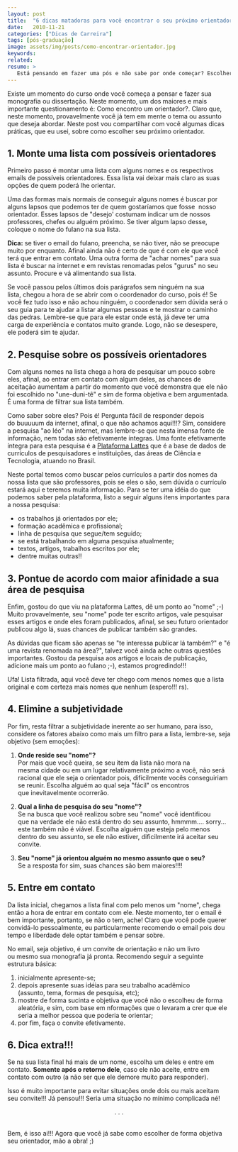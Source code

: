 ```yaml
---
layout: post
title:  "6 dicas matadoras para você encontrar o seu próximo orientador"
date:   2010-11-21
categories: ["Dicas de Carreira"]
tags: [pós-graduação]
image: assets/img/posts/como-encontrar-orientador.jpg
keywords:
related:
resumo: >
   Está pensando em fazer uma pós e não sabe por onde começar? Escolher bem e entrar em contato com seu futuro orientador pode ser um bom começo. Veja neste post como não errar na hora de escolher a pessoa que vai te acompanhar por pelo menos dois anos nesta tragetória.
---
```

Existe um momento do curso onde você começa a pensar e fazer sua monografia ou dissertação. Neste momento, um dos maiores e mais importante questionamento é: Como encontro um orientador?. Claro que, neste momento, provavelmente você já tem em mente o tema ou assunto que deseja abordar. Neste post vou compartilhar com você algumas dicas práticas, que eu usei, sobre como escolher seu próximo orientador.


## 1. Monte uma lista com possíveis orientadores

Primeiro passo é montar uma lista com alguns nomes e os respectivos emails de possíveis orientadores. Essa lista vai deixar mais claro as suas opções de quem poderá lhe orientar. 

Uma das formas mais normais de conseguir alguns nomes é buscar por alguns lapsos que podemos ter de quem gostaríamos que fosse  nosso orientador. Esses lapsos de "desejo' costumam indicar um de nossos professores, chefes ou alguém próximo. Se tiver algum lapso desse, coloque o nome do fulano na sua lista.

<b>Dica:</b> se tiver o email do fulano, preencha, se não tiver, não se preocupe muito por enquanto. Afinal ainda não é certo de que é com ele que você terá que entrar em contato. Uma outra forma de "achar nomes" para sua lista é buscar na internet e em revistas renomadas pelos "gurus" no seu assunto. Procure e vá alimentando sua lista.

Se você passou pelos últimos dois parágrafos sem ninguém na sua lista, chegou a hora de se abrir com o coordenador do curso, pois é! Se você fez tudo isso e não achou ninguém, o coordenador sem dúvida será o seu guia para te ajudar a listar algumas pessoas e te mostrar o caminho das pedras. Lembre-se que para ele estar onde está, já deve ter uma carga de experiência e contatos muito grande. Logo, não se desespere, ele poderá sim te ajudar.


## 2. Pesquise sobre os possíveis orientadores

Com alguns nomes na lista chega a hora de pesquisar um pouco sobre eles, afinal, ao entrar em contato com algum deles, as chances de aceitação aumentam a partir do momento que você demonstra que ele não foi escolhido no "une-duni-tê" e sim de forma objetiva e bem argumentada. É uma forma de filtrar sua lista também.

Como saber sobre eles? Pois é! Pergunta fácil de responder depois do buuuuum da internet, afinal, o que não achamos aqui!!!? Sim, considere a pesquisa "ao léo" na internet, mas lembre-se que nesta imensa fonte de informação, nem todas são efetivamente íntegras. Uma fonte efetivamente íntegra para esta pesquisa é a <a href="http://lattes.cnpq.br" target="_blank">Plataforma Lattes</a> que é a base de dados de currículos de pesquisadores e instituições, das áreas de Ciência e Tecnologia, atuando no Brasil.

Neste portal temos como buscar pelos currículos a partir dos nomes da nossa lista que são professores, pois se eles o são, sem dúvida o currículo estará aqui e teremos muita informação. Para se ter uma idéia do que podemos saber pela plataforma, listo a seguir alguns itens importantes para a nossa pesquisa:<br />

* os trabalhos já orientados por ele;<br />
* formação acadêmica e profissional;<br />
* linha de pesquisa que segue/tem seguido;<br />
* se está trabalhando em alguma pesquisa atualmente;<br />
* textos, artigos, trabalhos escritos por ele;<br />
* dentre muitas outras!!

## 3. Pontue de acordo com maior afinidade a sua área de pesquisa

Enfim, gostou do que viu na plataforma Lattes, dê um ponto ao "nome" ;-) Muito provavelmente, seu "nome" pode ter escrito artigos, vale pesquisar esses artigos e onde eles foram publicados, afinal, se seu futuro orientador publicou algo lá, suas chances de publicar também são grandes.

As dúvidas que ficam são apenas se "te interessa publicar lá também?" e "é uma revista renomada na área?", talvez você ainda ache outras questões importantes. Gostou da pesquisa aos artigos e locais de publicação, adicione mais um ponto ao fulano ;-), estamos progredindo!!!

Ufa! Lista filtrada, aqui você deve ter chego com menos nomes que a lista original e com certeza mais nomes que nenhum (espero!!! rs).


## 4. Elimine a subjetividade

Por fim, resta filtrar a subjetividade inerente ao ser humano, para isso, considere os fatores abaixo como mais um filtro para a lista, lembre-se, seja objetivo (sem emoções):

1. **Onde reside seu "nome"?** <br />
Por mais que você queira, se seu item da lista não mora na mesma cidade ou em um lugar relativamente próximo a você, não será racional que ele seja o orientador pois, dificilmente vocês conseguiriam se reunir. Escolha alguém ao qual seja "fácil" os encontros que inevitavelmente ocorrerão.

2. **Qual a linha de pesquisa do seu "nome"?**<br />
Se na busca que você realizou sobre seu "nome" você identificou que na verdade ele não está dentro do seu assunto, hmmmm.... sorry... este também não é viável. Escolha alguém que esteja pelo menos dentro do seu assunto, se ele não estiver, dificilmente irá aceitar seu convite.

3. **Seu "nome" já orientou alguém no mesmo assunto que o seu?**<br />
Se a resposta for sim, suas chances são bem maiores!!!!


## 5. Entre em contato

Da lista inicial, chegamos a lista final com pelo menos um "nome", chega então a hora de entrar em contato com ele. Neste momento, ter o email é bem importante, portanto, se não o tem, ache! Claro que você pode querer convidá-lo pessoalmente, eu particularmente recomendo o email pois dou tempo e liberdade dele optar também e pensar sobre.

No email, seja objetivo, é um convite de orientação e não um livro ou mesmo sua monografia já pronta. Recomendo seguir a seguinte estrutura básica:

1. inicialmente apresente-se;
2. depois apresente suas idéias para seu trabalho acadêmico (assunto, tema, formas de pesquisa, etc);
3. mostre de forma sucinta e objetiva que você não o escolheu de forma aleatória, e sim, com base em nformações que o levaram a crer que ele seria a melhor pessoa que poderia te orientar;
4. por fim, faça o convite efetivamente.


## 6. Dica extra!!!

Se na sua lista final há mais de um nome, escolha um deles e entre em contato. **Somente após o retorno dele**, caso ele não aceite, entre em contato com outro (a não ser que ele demore muito para responder).

Isso é muito importante para evitar situações onde dois ou mais aceitam seu convite!!! Já pensou!!! Seria uma situação no mínimo complicada né!

<p><center>. . .</center></p>
<br>
Bem, é isso ai!!! Agora que você já sabe como escolher de forma objetiva seu orientador, mão a obra! ;)
